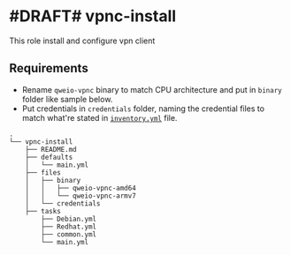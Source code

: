 #DRAFT# vpnc-install
=========

This role install and configure vpn client

Requirements
------------

- Rename `qweio-vpnc` binary to match CPU architecture and put in `binary` folder like sample below.
- Put credentials in `credentials` folder, naming the credential files to match what're stated in [`inventory.yml`](ansible/inventory.yml) file.

```
.
└── vpnc-install
    ├── README.md
    ├── defaults
    │   └── main.yml
    ├── files
    │   ├── binary
    │   │   ├── qweio-vpnc-amd64
    │   │   └── qweio-vpnc-armv7
    │   └── credentials
    ├── tasks
        ├── Debian.yml
        ├── Redhat.yml
        ├── common.yml
        └── main.yml
```